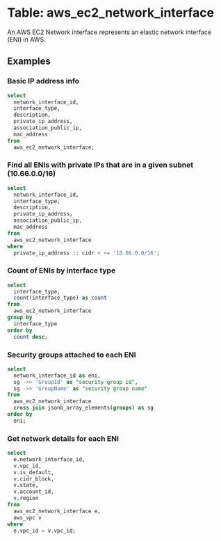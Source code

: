 # Table: aws_ec2_network_interface

An AWS EC2 Network interface represents an elastic network interface (ENI) in AWS.

## Examples

### Basic IP address info

```sql
select
  network_interface_id,
  interface_type,
  description,
  private_ip_address,
  association_public_ip,
  mac_address
from
  aws_ec2_network_interface;
```


### Find all ENIs with private IPs that are in a given subnet (10.66.0.0/16)

```sql
select
  network_interface_id,
  interface_type,
  description,
  private_ip_address,
  association_public_ip,
  mac_address
from
  aws_ec2_network_interface
where
  private_ip_address :: cidr < <= '10.66.0.0/16';
```


### Count of ENIs by interface type

```sql
select
  interface_type,
  count(interface_type) as count
from
  aws_ec2_network_interface
group by
  interface_type
order by
  count desc;
```


### Security groups attached to each ENI

```sql
select
  network_interface_id as eni,
  sg ->> 'GroupId' as "security group id",
  sg ->> 'GroupName' as "security group name"
from
  aws_ec2_network_interface
  cross join jsonb_array_elements(groups) as sg
order by
  eni;
```


### Get network details for each ENI

```sql
select
  e.network_interface_id,
  v.vpc_id,
  v.is_default,
  v.cidr_block,
  v.state,
  v.account_id,
  v.region
from
  aws_ec2_network_interface e,
  aws_vpc v
where 
  e.vpc_id = v.vpc_id;
```